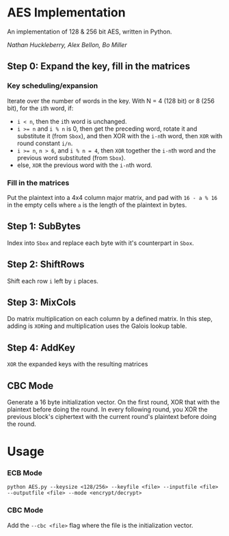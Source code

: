 # AES Implementation

An implementation of 128 & 256 bit AES, written in Python.

*Nathan Huckleberry, Alex Bellon, Bo Miller*

## Step 0: Expand the key, fill in the matrices

### Key scheduling/expansion
Iterate over the number of words in the key. With N = 4 (128 bit) or 8 (256 bit), for the `i`th word, if:
- `i < n`, then the `i`th word is unchanged.
- `i >= n` and `i % n` is 0, then get the preceding word, rotate it and substitute it (from `Sbox`), and then XOR with the `i-n`th word, then `XOR` with round constant `i/n`.
- `i >= n`, `n > 6`, and `i % n = 4`, then `XOR` together the `i-n`th word and the previous word substituted (from `Sbox`).
- else, `XOR` the previous word with the `i-n`th word.

### Fill in the  matrices
Put the plaintext into a 4x4 column major matrix, and pad with `16 - a % 16` in the empty cells where `a` is the length of the plaintext in bytes.

## Step 1: SubBytes

Index into `Sbox` and replace each byte with it's counterpart in `Sbox`.

## Step 2: ShiftRows

Shift each row `i` left by `i` places.

## Step 3: MixCols

Do matrix multiplication on each column by a defined matrix. In this step, adding is `XOR`ing and multiplication uses the Galois lookup table.

## Step 4: AddKey

`XOR` the expanded keys with the resulting matrices 

## CBC Mode

Generate a 16 byte initialization vector. On the first round, XOR that with the plaintext before doing the round. In every following round, you XOR the previous block's ciphertext with the current round's plaintext before doing the round.

# Usage

### ECB Mode
`python AES.py --keysize <128/256> --keyfile <file> --inputfile <file> --outputfile <file> --mode <encrypt/decrypt>`

### CBC Mode
Add the `--cbc <file>` flag where the file is the initialization vector.
